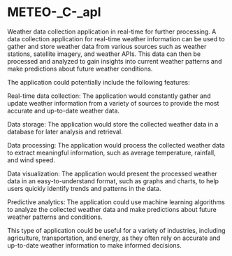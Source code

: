 # METEO-_C-_apl
Weather data collection application in real-time for further processing.
A data collection application for real-time weather information can be used to gather and store weather data from various sources such as weather stations, satellite imagery, and weather APIs. This data can then be processed and analyzed to gain insights into current weather patterns and make predictions about future weather conditions.

The application could potentially include the following features:

Real-time data collection: The application would constantly gather and update weather information from a variety of sources to provide the most accurate and up-to-date weather data.

Data storage: The application would store the collected weather data in a database for later analysis and retrieval.

Data processing: The application would process the collected weather data to extract meaningful information, such as average temperature, rainfall, and wind speed.

Data visualization: The application would present the processed weather data in an easy-to-understand format, such as graphs and charts, to help users quickly identify trends and patterns in the data.

Predictive analytics: The application could use machine learning algorithms to analyze the collected weather data and make predictions about future weather patterns and conditions.

This type of application could be useful for a variety of industries, including agriculture, transportation, and energy, as they often rely on accurate and up-to-date weather information to make informed decisions.
